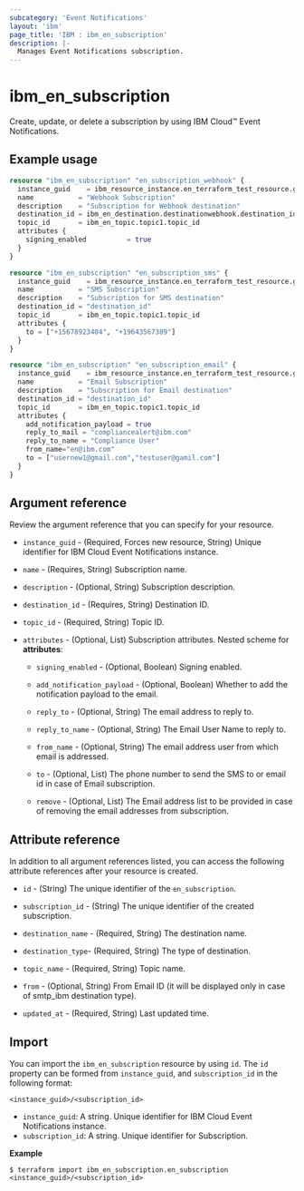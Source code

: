 ```yaml
---
subcategory: 'Event Notifications'
layout: 'ibm'
page_title: 'IBM : ibm_en_subscription'
description: |-
  Manages Event Notifications subscription.
---
```


# ibm_en_subscription

Create, update, or delete a subscription by using IBM Cloud™ Event Notifications.

## Example usage

```terraform
resource "ibm_en_subscription" "en_subscription_webhook" {
  instance_guid    = ibm_resource_instance.en_terraform_test_resource.guid
  name           = "Webhook Subscription"
  description    = "Subscription for Webhook destination"
  destination_id = ibm_en_destination.destinationwebhook.destination_id
  topic_id       = ibm_en_topic.topic1.topic_id
  attributes {
    signing_enabled          = true
  }
}

resource "ibm_en_subscription" "en_subscription_sms" {
  instance_guid    = ibm_resource_instance.en_terraform_test_resource.guid
  name           = "SMS Subscription"
  description    = "Subscription for SMS destination"
  destination_id = "destination_id"
  topic_id       = ibm_en_topic.topic1.topic_id
  attributes {
    to = ["+15678923404", "+19643567389"]
  }
}

resource "ibm_en_subscription" "en_subscription_email" {
  instance_guid    = ibm_resource_instance.en_terraform_test_resource.guid
  name           = "Email Subscription"
  description    = "Subscription for Email destination"
  destination_id = "destination_id"
  topic_id       = ibm_en_topic.topic1.topic_id
  attributes {
    add_notification_payload = true
    reply_to_mail = "compliancealert@ibm.com"
    reply_to_name = "Compliance User"
    from_name="en@ibm.com"
    to = ["usernew1@gmail.com","testuser@gamil.com"]
  }
}


```

## Argument reference

Review the argument reference that you can specify for your resource.

- `instance_guid` - (Required, Forces new resource, String) Unique identifier for IBM Cloud Event Notifications instance.

- `name` - (Requires, String) Subscription name.

- `description` - (Optional, String) Subscription description.

- `destination_id` - (Requires, String) Destination ID.

- `topic_id` - (Required, String) Topic ID.

- `attributes` - (Optional, List) Subscription attributes.
  Nested scheme for **attributes**:

  - `signing_enabled` - (Optional, Boolean) Signing enabled.

  - `add_notification_payload` - (Optional, Boolean) Whether to add the notification payload to the email.

  - `reply_to` - (Optional, String) The email address to reply to.

  - `reply_to_name` - (Optional, String) The Email User Name to reply to.

  - `from_name` - (Optional, String) The email address user from which email is addressed.

  - `to` - (Optional, List) The phone number to send the SMS to or email id in case of Email subscription.

  - `remove` - (Optional, List)  The Email address list to be provided in case of removing the email addresses from subscription.

## Attribute reference

In addition to all argument references listed, you can access the following attribute references after your resource is created.

- `id` - (String) The unique identifier of the `en_subscription`.

- `subscription_id` - (String) The unique identifier of the created subscription.

- `destination_name` - (Required, String) The destination name.

- `destination_type`- (Required, String) The type of destination.

- `topic_name` - (Required, String) Topic name.

- `from` - (Optional, String) From Email ID (it will be displayed only in case of smtp_ibm destination type).

- `updated_at` - (Required, String) Last updated time.

## Import

You can import the `ibm_en_subscription` resource by using `id`.
The `id` property can be formed from `instance_guid`, and `subscription_id` in the following format:

```
<instance_guid>/<subscription_id>
```

- `instance_guid`: A string. Unique identifier for IBM Cloud Event Notifications instance.
- `subscription_id`: A string. Unique identifier for Subscription.

**Example**

```
$ terraform import ibm_en_subscription.en_subscription <instance_guid>/<subscription_id>
```
